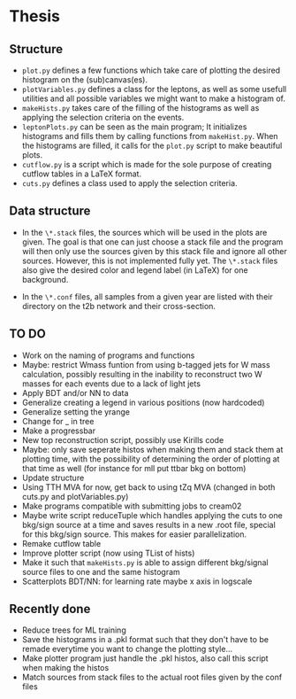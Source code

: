 # Thesis

## Structure

- `plot.py` defines a few functions which take care of plotting the desired histogram on the (sub)canvas(es).
- `plotVariables.py` defines a class for the leptons, as well as some usefull utilities and all possible variables we might want to make a histogram of.
- `makeHists.py` takes care of the filling of the histograms as well as applying the selection criteria on the events.
- `leptonPlots.py` can be seen as the main program; It initializes histograms and fills them by calling functions from `makeHist.py`. When the histograms are filled, it calls for the `plot.py` script to make beautiful plots.
- `cutflow.py` is a script which is made for the sole purpose of creating cutflow tables in a LaTeX format.
- `cuts.py` defines a class used to apply the selection criteria.

## Data structure

- In the `\*.stack` files, the sources which will be used in the plots are given. The goal is that one can just choose a stack file and the program will then only use the sources given by this stack file and ignore all other sources. However, this is not implemented fully yet. The `\*.stack` files also give the desired color and legend label (in LaTeX) for one background.

- In the `\*.conf` files, all samples from a given year are listed with their directory on the t2b network and their cross-section.

## TO DO

- Work on the naming of programs and functions
- Maybe: restrict Wmass funtion from using b-tagged jets for W mass calculation, possibly resulting in the inability to reconstruct two W masses for each events due to a lack of light jets
- Apply BDT and/or NN to data
- Generalize creating a legend in various positions (now hardcoded)
- Generalize setting the yrange
- Change for _ in tree
- Make a progressbar
- New top reconstruction script, possibly use Kirills code
- Maybe: only save seperate histos when making them and stack them at plotting time, with the possibility of determining the order of plotting at that time as well (for instance for mll put ttbar bkg on bottom)
- Update structure
- Using TTH MVA for now, get back to using tZq MVA (changed in both cuts.py and plotVariables.py)
- Make programs compatible with submitting jobs to cream02
- Maybe write script reduceTuple which handles applying the cuts to one bkg/sign source at a time and saves results in a new .root file, special for this bkg/sign source. This makes for easier parallelization.
- Remake cutflow table
- Improve plotter script (now using TList of hists)
- Make it such that `makeHists.py` is able to assign different bkg/signal source files to one and the same histogram
- Scatterplots BDT/NN: for learning rate maybe x axis in logscale

## Recently done

- Reduce trees for ML training
- Save the histograms in a .pkl format such that they don't have to be remade everytime you want to change the plotting style...
- Make plotter program just handle the .pkl histos, also call this script when making the histos
- Match sources from stack files to the actual root files given by the conf files
